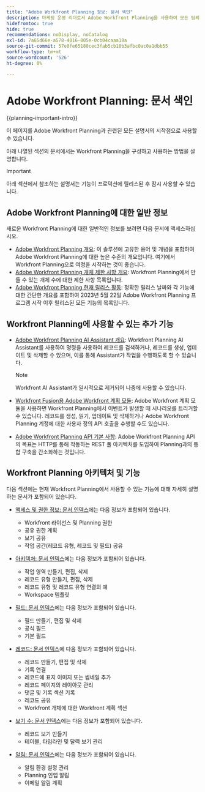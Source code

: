 ```yaml
---
title: "Adobe Workfront Planning 정보: 문서 색인"
description: 마케팅 운영 리더로서 Adobe Workfront Planning을 사용하여 모든 팀의 마케팅 라이프사이클 전반에서 작업을 구성할 수 있습니다. 이 섹션의 문서에서는 계획 기능을 구성하는 방법과 이를 캠페인 관리 작업의 일부로 사용하는 방법을 설명합니다.
hidefromtoc: true
hide: true
recommendations: noDisplay, noCatalog
exl-id: 7a65d66e-a578-4016-805e-0cb04caaa18a
source-git-commit: 57e0fe65180cec3fab5cb10b3afbc0ac0a1dbb55
workflow-type: tm+mt
source-wordcount: '526'
ht-degree: 0%

---
```


# Adobe Workfront Planning: 문서 색인

<!--
title: "Adobe Workfront Planning information: article index" 
description: As a marketing operations leader, you can use Adobe Workfront Planning to organize work across the marketing lifecycle for all your teams. The articles in this section describe how you can configure the planning capabilities and how you can start using them as part of your campaign management operations. 
hidefromtoc: yes
author: Alina
feature: Work Management
role: User, Admin
hide: yes
-->

<!--update the metadata with real information when making this avilable in TOC and in the left nav-->

<!-- update the title to "Article index" when we get out of early access and we inhide this article-->

<!--remove the video at open early access or before-->

{{planning-important-intro}}

이 페이지를 Adobe Workfront Planning과 관련된 모든 설명서의 시작점으로 사용할 수 있습니다.

아래 나열된 섹션의 문서에서는 Workfront Planning을 구성하고 사용하는 방법을 설명합니다.

>[!IMPORTANT]
>
>아래 섹션에서 참조하는 설명서는 기능이 프로덕션에 릴리스된 후 잠시 사용할 수 있습니다.

## Adobe Workfront Planning에 대한 일반 정보

새로운 Workfront Planning에 대한 일반적인 정보를 보려면 다음 문서에 액세스하십시오.

<!--update the video when we have something better, especially after early access - remove it-->

<!--* [View a video demonstration of Adobe Workfront Planning](https://video.tv.adobe.com/v/3424253/){target=_blank}-->

* [Adobe Workfront Planning 개요](/help/quicksilver/planning/general/planning-overview.md): 이 솔루션에 고유한 용어 및 개념을 포함하여 Adobe Workfront Planning에 대한 높은 수준의 개요입니다. 여기에서 Workfront Planning으로 여정을 시작하는 것이 좋습니다.
* [Adobe Workfront Planning 개체 제한 사항 개요](/help/quicksilver/planning/general/limitations-overview.md): Workfront Planning에서 만들 수 있는 개체 수에 대한 제한 사항 목록입니다.
* [Adobe Workfront Planning 현재 릴리스 활동](/help/quicksilver/planning/general/release-activity.md): 정확한 릴리스 날짜와 각 기능에 대한 간단한 개요를 포함하여 2023년 5월 22일 Adobe Workfront Planning 프로그램 시작 이후 릴리스된 모든 기능의 목록입니다.

## Workfront Planning에 사용할 수 있는 추가 기능

* [Adobe Workfront Planning AI Assistant 개요](/help/quicksilver/planning/general/planning-ai-assistant-overview.md): Workfront Planning AI Assistant를 사용하여 명령을 사용하여 레코드를 검색하거나, 레코드를 생성, 업데이트 및 삭제할 수 있으며, 이를 통해 Assistant가 작업을 수행하도록 할 수 있습니다.

  >[!NOTE]
  >
  >    Workfront AI Assistant가 일시적으로 제거되어 나중에 사용할 수 있습니다.

* [Workfront Fusion용 Adobe Workfront 계획 모듈](/help/quicksilver/workfront-fusion/apps-and-their-modules/workfront-planning-modules.md): Adobe Workfront 계획 모듈을 사용하면 Workfront Planning에서 이벤트가 발생할 때 시나리오를 트리거할 수 있습니다. 레코드를 생성, 읽기, 업데이트 및 삭제하거나 Adobe Workfront Planning 계정에 대한 사용자 정의 API 호출을 수행할 수도 있습니다.

* [Adobe Workfront Planning API 기본 사항](/help/quicksilver/planning/general/planning-api-basics.md): Adobe Workfront Planning API의 목표는 HTTP를 통해 작동하는 REST 풀 아키텍처를 도입하여 Planning과의 통합 구축을 간소화하는 것입니다.

<!--* Workfront Planning reporting capabilities: You can now view Workfront Planning information in a report using the Workfront Canvas Dashboard. For information, see [Get started with Canvas Dashboards](/help/quicksilver/reports-and-dashboards/canvas-dashboards/manage-canvas-dashboards/get-started-canvas-dashboards.md).-->

## Workfront Planning 아키텍처 및 기능

다음 섹션에는 현재 Workfront Planning에서 사용할 수 있는 기능에 대해 자세히 설명하는 문서가 포함되어 있습니다.

* [액세스 및 권한 정보: 문서 인덱스](/help/quicksilver/planning/access/access-information.md)에는 다음 정보가 포함되어 있습니다.

   * Workfront 라이선스 및 Planning 권한
   * 공유 권한 계획
   * 보기 공유
   * 작업 공간(레코드 유형, 레코드 및 필드) 공유

* [아키텍처: 문서 인덱스](/help/quicksilver/planning/architecture/architecture-information.md)에는 다음 정보가 포함되어 있습니다.

   * 작업 영역 만들기, 편집, 삭제
   * 레코드 유형 만들기, 편집, 삭제
   * 레코드 유형 및 레코드 유형 연결의 예
   * Workspace 템플릿

* [필드: 문서 인덱스](/help/quicksilver/planning/fields/fields-information.md)에는 다음 정보가 포함되어 있습니다.

   * 필드 만들기, 편집 및 삭제
   * 공식 필드
   * 기본 필드

* [레코드: 문서 인덱스](/help/quicksilver/planning/records/records-information.md)에 다음 정보가 포함되어 있습니다.

   * 레코드 만들기, 편집 및 삭제
   * 기록 연결
   * 레코드에 표지 이미지 또는 썸네일 추가
   * 레코드 페이지의 레이아웃 관리
   * 댓글 및 기록 섹션 기록
   * 레코드 공유
   * Workfront 개체에 대한 Workfront 계획 섹션

* [보기 수: 문서 인덱스](/help/quicksilver/planning/views/views-information.md)에는 다음 정보가 포함되어 있습니다.

   * 레코드 보기 만들기
   * 테이블, 타임라인 및 달력 보기 관리

* [알림: 문서 인덱스](/help/quicksilver/planning/notifications/notifications-information.md)에는 다음 정보가 포함되어 있습니다.

   * 알림 환경 설정 관리
   * Planning 인앱 알림
   * 이메일 알림 계획

